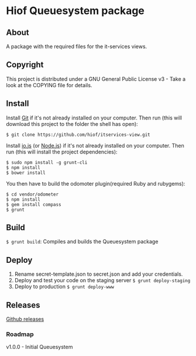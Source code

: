 # Hiof Queuesystem package

## About

A package with the required files for the it-services views.

## Copyright

This project is distributed under a GNU General Public License v3 - Take a look at the COPYING file for details.

## Install

Install [Git](http://git-scm.com) if it's not already installed on your computer. Then run (this will download this project to the folder the shell has open):

```
$ git clone https://github.com/hiof/itservices-view.git
```

Install [io.js](https://iojs.org) (or [Node.js](http://nodejs.org)) if it's not already installed on your computer. Then run (this will install the project dependencies):

```
$ sudo npm install -g grunt-cli
$ npm install
$ bower install
```

You then have to build the odomoter plugin(required Ruby and rubygems):

```
$ cd vendor/odometer
$ npm install
$ gem install compass
$ grunt
```

## Build

`$ grunt build`: Compiles and builds the Queuesystem package

## Deploy

1. Rename secret-template.json to secret.json and add your credentials.
2. Deploy and test your code on the staging server `$ grunt deploy-staging`
3. Deploy to production `$ grunt deploy-www`

## Releases

[Github releases](https://github.com/hiof/queuesystem/releases)

### Roadmap

v1.0.0 - Initial Queuesystem
